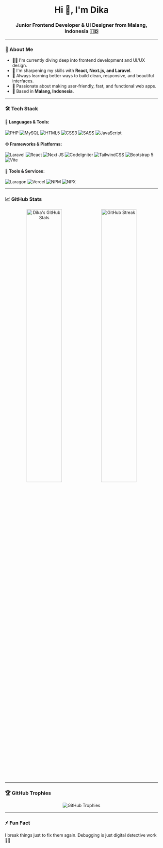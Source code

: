 <h1 align="center">Hi 👋, I'm Dika</h1>
<h3 align="center">Junior Frontend Developer & UI Designer from Malang, Indonesia 🇮🇩</h3>

---

### 💫 About Me

- 👨‍💻 I'm currently diving deep into frontend development and UI/UX design.
- 🧠 I'm sharpening my skills with **React, Next.js, and Laravel**.
- 🌱 Always learning better ways to build clean, responsive, and beautiful interfaces.
- 🎨 Passionate about making user-friendly, fast, and functional web apps.
- 📍 Based in **Malang, Indonesia**.

---

### 🛠️ Tech Stack

#### 🔧 Languages & Tools:
![PHP](https://img.shields.io/badge/PHP-777BB4?style=for-the-badge&logo=php&logoColor=white)
![MySQL](https://img.shields.io/badge/MySQL-005C84?style=for-the-badge&logo=mysql&logoColor=white)
![HTML5](https://img.shields.io/badge/HTML5-E34F26?style=for-the-badge&logo=html5&logoColor=white)
![CSS3](https://img.shields.io/badge/CSS3-1572B6?style=for-the-badge&logo=css3&logoColor=white)
![SASS](https://img.shields.io/badge/Sass-hotpink?style=for-the-badge&logo=sass&logoColor=white)
![JavaScript](https://img.shields.io/badge/JavaScript-F7DF1E?style=for-the-badge&logo=javascript&logoColor=black)

#### ⚙️ Frameworks & Platforms:
![Laravel](https://img.shields.io/badge/Laravel-FF2D20?style=for-the-badge&logo=laravel&logoColor=white)
![React](https://img.shields.io/badge/React-20232a?style=for-the-badge&logo=react&logoColor=61DAFB)
![Next JS](https://img.shields.io/badge/Next.js-black?style=for-the-badge&logo=next.js&logoColor=white)
![CodeIgniter](https://img.shields.io/badge/CodeIgniter-EF4223?style=for-the-badge&logo=codeigniter&logoColor=white)
![TailwindCSS](https://img.shields.io/badge/TailwindCSS-38B2AC?style=for-the-badge&logo=tailwind-css&logoColor=white)
![Bootstrap 5](https://img.shields.io/badge/Bootstrap-7952B3?style=for-the-badge&logo=bootstrap&logoColor=white)
![Vite](https://img.shields.io/badge/Vite-646CFF?style=for-the-badge&logo=vite&logoColor=white)

#### 🚀 Tools & Services:
![Laragon](https://img.shields.io/badge/Laragon-4E4E4E?style=for-the-badge&logo=laravel&logoColor=white)
![Vercel](https://img.shields.io/badge/Vercel-000000?style=for-the-badge&logo=vercel&logoColor=white)
![NPM](https://img.shields.io/badge/NPM-CB3837?style=for-the-badge&logo=npm&logoColor=white)
![NPX](https://img.shields.io/badge/NPX-000000?style=for-the-badge&logo=npm&logoColor=white)

---
### 📈 GitHub Stats

<div align="center">
  <img src="https://github-readme-stats.vercel.app/api?username=mahardika24&show_icons=true&theme=tokyonight&hide_border=true&custom_title=My%20GitHub%20Stats" alt="Dika's GitHub Stats" width="48%" />
  <img src="https://github-readme-streak-stats.herokuapp.com/?user=mahardika24&theme=tokyonight&hide_border=true" alt="GitHub Streak" width="48%" />
</div>

---

### 🏆 GitHub Trophies

<p align="center">
  <img src="https://github-profile-trophy.vercel.app/?username=mahardika24&theme=gruvbox&no-frame=true&column=7" alt="GitHub Trophies" />
</p>

---

### ⚡ Fun Fact

I break things just to fix them again. Debugging is just digital detective work 🕵️‍♂️

